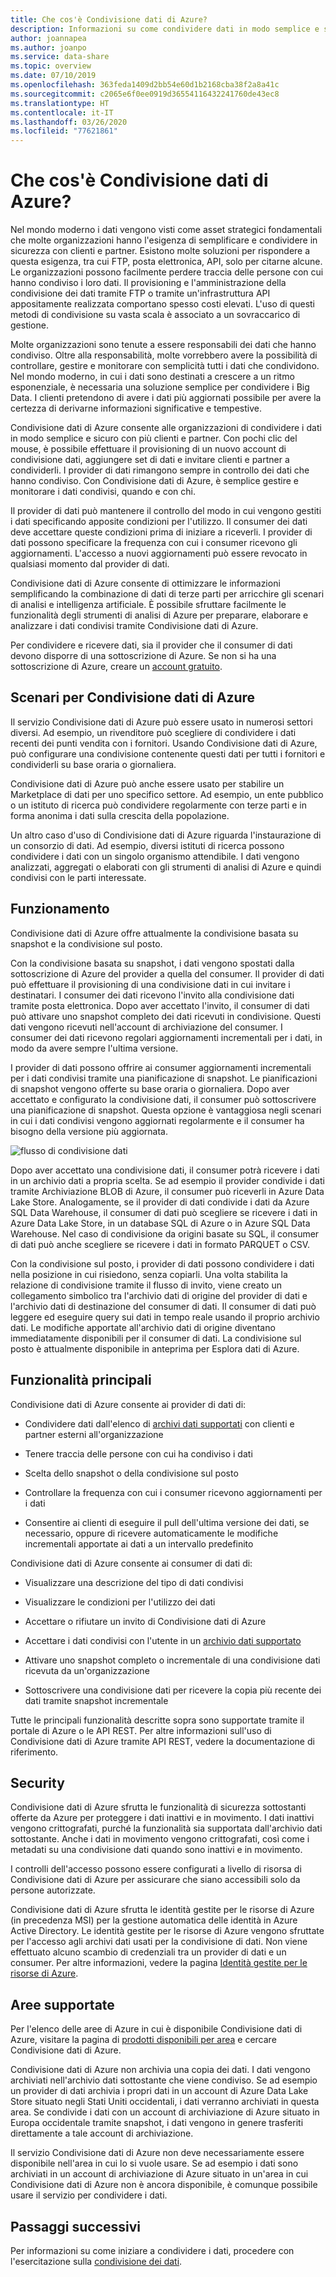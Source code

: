```yaml
---
title: Che cos'è Condivisione dati di Azure?
description: Informazioni su come condividere dati in modo semplice e sicuro con più clienti e partner tramite Condivisione dati di Azure.
author: joannapea
ms.author: joanpo
ms.service: data-share
ms.topic: overview
ms.date: 07/10/2019
ms.openlocfilehash: 363feda1409d2bb54e60d1b2168cba38f2a8a41c
ms.sourcegitcommit: c2065e6f0ee0919d36554116432241760de43ec8
ms.translationtype: HT
ms.contentlocale: it-IT
ms.lasthandoff: 03/26/2020
ms.locfileid: "77621861"
---
```

# <a name="what-is-azure-data-share"></a>Che cos'è Condivisione dati di Azure?

Nel mondo moderno i dati vengono visti come asset strategici fondamentali che molte organizzazioni hanno l'esigenza di semplificare e condividere in sicurezza con clienti e partner. Esistono molte soluzioni per rispondere a questa esigenza, tra cui FTP, posta elettronica, API, solo per citarne alcune. Le organizzazioni possono facilmente perdere traccia delle persone con cui hanno condiviso i loro dati. Il provisioning e l'amministrazione della condivisione dei dati tramite FTP o tramite un'infrastruttura API appositamente realizzata comportano spesso costi elevati. L'uso di questi metodi di condivisione su vasta scala è associato a un sovraccarico di gestione. 

Molte organizzazioni sono tenute a essere responsabili dei dati che hanno condiviso. Oltre alla responsabilità, molte vorrebbero avere la possibilità di controllare, gestire e monitorare con semplicità tutti i dati che condividono. Nel mondo moderno, in cui i dati sono destinati a crescere a un ritmo esponenziale, è necessaria una soluzione semplice per condividere i Big Data. I clienti pretendono di avere i dati più aggiornati possibile per avere la certezza di derivarne informazioni significative e tempestive.

Condivisione dati di Azure consente alle organizzazioni di condividere i dati in modo semplice e sicuro con più clienti e partner. Con pochi clic del mouse, è possibile effettuare il provisioning di un nuovo account di condivisione dati, aggiungere set di dati e invitare clienti e partner a condividerli. I provider di dati rimangono sempre in controllo dei dati che hanno condiviso. Con Condivisione dati di Azure, è semplice gestire e monitorare i dati condivisi, quando e con chi. 

Il provider di dati può mantenere il controllo del modo in cui vengono gestiti i dati specificando apposite condizioni per l'utilizzo. Il consumer dei dati deve accettare queste condizioni prima di iniziare a riceverli. I provider di dati possono specificare la frequenza con cui i consumer ricevono gli aggiornamenti. L'accesso a nuovi aggiornamenti può essere revocato in qualsiasi momento dal provider di dati. 

Condivisione dati di Azure consente di ottimizzare le informazioni semplificando la combinazione di dati di terze parti per arricchire gli scenari di analisi e intelligenza artificiale. È possibile sfruttare facilmente le funzionalità degli strumenti di analisi di Azure per preparare, elaborare e analizzare i dati condivisi tramite Condivisione dati di Azure. 

Per condividere e ricevere dati, sia il provider che il consumer di dati devono disporre di una sottoscrizione di Azure. Se non si ha una sottoscrizione di Azure, creare un [account gratuito](https://azure.microsoft.com/free/).

## <a name="scenarios-for-azure-data-share"></a>Scenari per Condivisione dati di Azure

Il servizio Condivisione dati di Azure può essere usato in numerosi settori diversi. Ad esempio, un rivenditore può scegliere di condividere i dati recenti dei punti vendita con i fornitori. Usando Condivisione dati di Azure, può configurare una condivisione contenente questi dati per tutti i fornitori e condividerli su base oraria o giornaliera. 

Condivisione dati di Azure può anche essere usato per stabilire un Marketplace di dati per uno specifico settore. Ad esempio, un ente pubblico o un istituto di ricerca può condividere regolarmente con terze parti e in forma anonima i dati sulla crescita della popolazione. 

Un altro caso d'uso di Condivisione dati di Azure riguarda l'instaurazione di un consorzio di dati. Ad esempio, diversi istituti di ricerca possono condividere i dati con un singolo organismo attendibile. I dati vengono analizzati, aggregati o elaborati con gli strumenti di analisi di Azure e quindi condivisi con le parti interessate. 

## <a name="how-it-works"></a>Funzionamento

Condivisione dati di Azure offre attualmente la condivisione basata su snapshot e la condivisione sul posto. 

Con la condivisione basata su snapshot, i dati vengono spostati dalla sottoscrizione di Azure del provider a quella del consumer. Il provider di dati può effettuare il provisioning di una condivisione dati in cui invitare i destinatari. I consumer dei dati ricevono l'invito alla condivisione dati tramite posta elettronica. Dopo aver accettato l'invito, il consumer di dati può attivare uno snapshot completo dei dati ricevuti in condivisione. Questi dati vengono ricevuti nell'account di archiviazione del consumer. I consumer dei dati ricevono regolari aggiornamenti incrementali per i dati, in modo da avere sempre l'ultima versione. 

I provider di dati possono offrire ai consumer aggiornamenti incrementali per i dati condivisi tramite una pianificazione di snapshot. Le pianificazioni di snapshot vengono offerte su base oraria o giornaliera. Dopo aver accettato e configurato la condivisione dati, il consumer può sottoscrivere una pianificazione di snapshot. Questa opzione è vantaggiosa negli scenari in cui i dati condivisi vengono aggiornati regolarmente e il consumer ha bisogno della versione più aggiornata. 

![flusso di condivisione dati](media/data-share-flow.png)

Dopo aver accettato una condivisione dati, il consumer potrà ricevere i dati in un archivio dati a propria scelta. Se ad esempio il provider condivide i dati tramite Archiviazione BLOB di Azure, il consumer può riceverli in Azure Data Lake Store. Analogamente, se il provider di dati condivide i dati da Azure SQL Data Warehouse, il consumer di dati può scegliere se ricevere i dati in Azure Data Lake Store, in un database SQL di Azure o in Azure SQL Data Warehouse. Nel caso di condivisione da origini basate su SQL, il consumer di dati può anche scegliere se ricevere i dati in formato PARQUET o CSV. 

Con la condivisione sul posto, i provider di dati possono condividere i dati nella posizione in cui risiedono, senza copiarli. Una volta stabilita la relazione di condivisione tramite il flusso di invito, viene creato un collegamento simbolico tra l'archivio dati di origine del provider di dati e l'archivio dati di destinazione del consumer di dati. Il consumer di dati può leggere ed eseguire query sui dati in tempo reale usando il proprio archivio dati. Le modifiche apportate all'archivio dati di origine diventano immediatamente disponibili per il consumer di dati. La condivisione sul posto è attualmente disponibile in anteprima per Esplora dati di Azure.

## <a name="key-capabilities"></a>Funzionalità principali

Condivisione dati di Azure consente ai provider di dati di:

* Condividere dati dall'elenco di [archivi dati supportati](supported-data-stores.md) con clienti e partner esterni all'organizzazione

* Tenere traccia delle persone con cui ha condiviso i dati

* Scelta dello snapshot o della condivisione sul posto

* Controllare la frequenza con cui i consumer ricevono aggiornamenti per i dati

* Consentire ai clienti di eseguire il pull dell'ultima versione dei dati, se necessario, oppure di ricevere automaticamente le modifiche incrementali apportate ai dati a un intervallo predefinito

Condivisione dati di Azure consente ai consumer di dati di: 

* Visualizzare una descrizione del tipo di dati condivisi

* Visualizzare le condizioni per l'utilizzo dei dati

* Accettare o rifiutare un invito di Condivisione dati di Azure

* Accettare i dati condivisi con l'utente in un [archivio dati supportato](supported-data-stores.md)

* Attivare uno snapshot completo o incrementale di una condivisione dati ricevuta da un'organizzazione

* Sottoscrivere una condivisione dati per ricevere la copia più recente dei dati tramite snapshot incrementale

Tutte le principali funzionalità descritte sopra sono supportate tramite il portale di Azure o le API REST. Per altre informazioni sull'uso di Condivisione dati di Azure tramite API REST, vedere la documentazione di riferimento. 

## <a name="security"></a>Security

Condivisione dati di Azure sfrutta le funzionalità di sicurezza sottostanti offerte da Azure per proteggere i dati inattivi e in movimento. I dati inattivi vengono crittografati, purché la funzionalità sia supportata dall'archivio dati sottostante. Anche i dati in movimento vengono crittografati, così come i metadati su una condivisione dati quando sono inattivi e in movimento. 

I controlli dell'accesso possono essere configurati a livello di risorsa di Condivisione dati di Azure per assicurare che siano accessibili solo da persone autorizzate. 

Condivisione dati di Azure sfrutta le identità gestite per le risorse di Azure (in precedenza MSI) per la gestione automatica delle identità in Azure Active Directory. Le identità gestite per le risorse di Azure vengono sfruttate per l'accesso agli archivi dati usati per la condivisione di dati. Non viene effettuato alcuno scambio di credenziali tra un provider di dati e un consumer. Per altre informazioni, vedere la pagina [Identità gestite per le risorse di Azure](https://docs.microsoft.com/azure/active-directory/managed-identities-azure-resources/services-support-managed-identities). 


## <a name="supported-regions"></a>Aree supportate

Per l'elenco delle aree di Azure in cui è disponibile Condivisione dati di Azure, visitare la pagina di [prodotti disponibili per area](https://azure.microsoft.com/global-infrastructure/services/?products=data-share) e cercare Condivisione dati di Azure. 

Condivisione dati di Azure non archivia una copia dei dati. I dati vengono archiviati nell'archivio dati sottostante che viene condiviso. Se ad esempio un provider di dati archivia i propri dati in un account di Azure Data Lake Store situato negli Stati Uniti occidentali, i dati verranno archiviati in questa area. Se condivide i dati con un account di archiviazione di Azure situato in Europa occidentale tramite snapshot, i dati vengono in genere trasferiti direttamente a tale account di archiviazione.

Il servizio Condivisione dati di Azure non deve necessariamente essere disponibile nell'area in cui lo si vuole usare. Se ad esempio i dati sono archiviati in un account di archiviazione di Azure situato in un'area in cui Condivisione dati di Azure non è ancora disponibile, è comunque possibile usare il servizio per condividere i dati. 

## <a name="next-steps"></a>Passaggi successivi

Per informazioni su come iniziare a condividere i dati, procedere con l'esercitazione sulla [condivisione dei dati](share-your-data.md).
